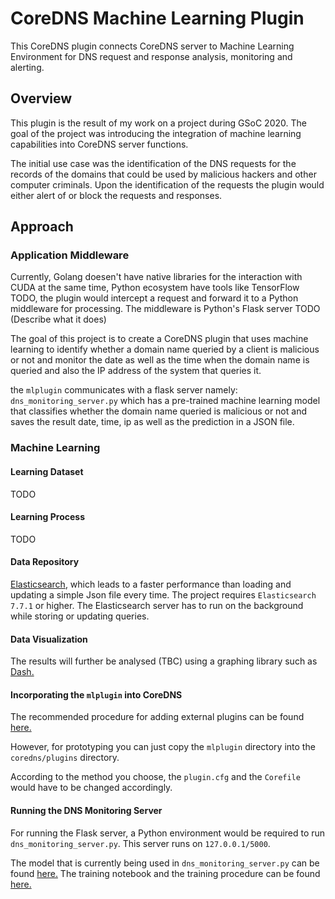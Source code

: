 # CoreDNS Machine Learning Plugin

This CoreDNS plugin connects CoreDNS server to Machine Learning Environment for
DNS request and response analysis, monitoring and alerting. 

## Overview 

This plugin is the result of my work on a project during GSoC 2020. The goal of 
the project was introducing the integration of machine learning capabilities
into CoreDNS server functions.

The initial use case was the identification of the DNS requests for the records
of the domains that could be used by malicious hackers and other computer 
criminals. Upon the identification of the requests the plugin would either alert
of or block the requests and responses.  

## Approach

### Application Middleware

Currently, Golang doesen't have native libraries for the interaction with CUDA
at the same time, Python ecosystem have tools like TensorFlow TODO,
the plugin would intercept a request and forward it to a Python middleware for 
processing. The middleware is Python's Flask server TODO (Describe what it does)

The goal of this project is to create a CoreDNS plugin that uses machine learning to identify whether a domain name 
queried by a client is malicious or not and monitor the date as well as the time when the domain name is queried and also the IP
address of the system that queries it. 

the `mlplugin` communicates with a flask server namely: `dns_monitoring_server.py` which has a pre-trained machine learning
model that classifies whether the domain name queried is malicious or not and saves the result date, time, ip as well as
the prediction in a JSON file.

### Machine Learning

#### Learning Dataset



TODO 

#### Learning Process 

TODO

#### Data Repository 

[Elasticsearch](https://www.elastic.co/), which leads to a faster performance than loading and updating a simple Json 
file every time. The project requires `Elasticsearch 7.7.1` or higher. The Elasticsearch server has to run on the
background while storing or updating queries.  

#### Data Visualization

The results will further be analysed (TBC) using a graphing library such as [Dash.](https://plotly.com/dash/)

#### Incorporating the `mlplugin` into CoreDNS

The recommended procedure for adding external plugins can be found [here.](https://github.com/coredns/example)

However, for prototyping you can just copy the `mlplugin` directory into the `coredns/plugins` directory. 

According to the method you choose, the `plugin.cfg` and the `Corefile` would have to be changed accordingly.

#### Running the DNS Monitoring Server

For running the Flask server, a Python environment would be required to run `dns_monitoring_server.py`. This server 
runs on `127.0.0.1/5000`. 

The model that is currently being used in `dns_monitoring_server.py` can be found 
[here.](https://github.com/Chanakya-Ekbote/dns_alert_model/tree/master/saved_models) The training notebook and the 
training procedure can be found [here.](https://github.com/Chanakya-Ekbote/dns_alert_model)
